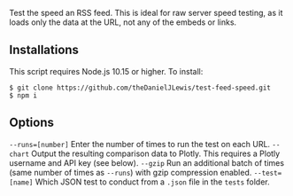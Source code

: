 Test the speed an RSS feed. This is ideal for raw server speed testing, as it loads only the data at the URL, not any of the embeds or links.

## Installations

This script requires Node.js 10.15 or higher. To install:

```
$ git clone https://github.com/theDanielJLewis/test-feed-speed.git
$ npm i
```

## Options

`--runs=[number]`   Enter the number of times to run the test on each URL.
`--chart`           Output the resulting comparison data to Plotly. This requires a Plotly username and API key (see below).
`--gzip`            Run an additional batch of times (same number of times as `--runs`) with gzip compression enabled.
`--test=[name]`     Which JSON test to conduct from a `.json` file in the `tests` folder.

